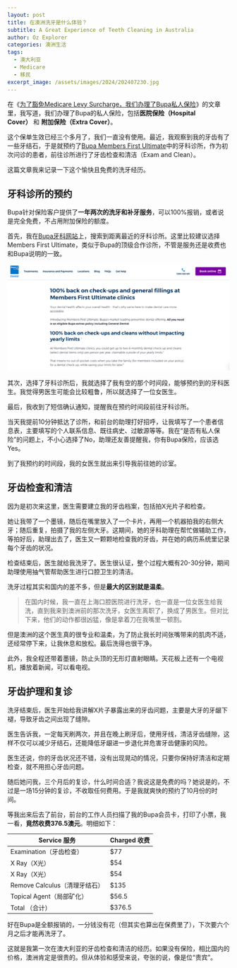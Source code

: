 ```yaml
---
layout: post
title: 在澳洲洗牙是什么体验？
subtitle: A Great Experience of Teeth Cleaning in Australia
author: Oz Explorer
categories: 澳洲生活
tags:
  - 澳大利亚
  - Medicare
  - 移民
excerpt_image: /assets/images/2024/202407230.jpg
---
```


在《[为了豁免Medicare Levy Surcharge，我们办理了Bupa私人保险](https://www.ozexplorers.com/澳洲生活/2024/04/16/joined-a-private-health-insurance-to-avoid-medicare-levy-surcharge.html)》的文章里，我写道，我们办理了Bupa的私人保险，包括**医院保险（Hospital Cover）** 和 **附加保险（Extra Cover）**。

这个保单生效已经三个多月了，我们一直没有使用。最近，我观察到我的牙齿有了一些牙结石，于是就预约了[Bupa Members First Ultimate](https://www.bupadental.com.au/no-gap-dental)中的牙科诊所，作为初次问诊的患者，前往诊所进行了牙齿检查和清洁（Exam and Clean）。

这篇文章我来记录一下这个愉快且免费的洗牙经历。

## 牙科诊所的预约

Bupa针对保险客户提供了**一年两次的洗牙和补牙服务**，可以100%报销，或者说是完全免费，不占用附加保险的额度。

首先，我在[Bupa牙科网站](https://www.bupadental.com.au/find-a-dentist)上，搜索到距离最近的牙科诊所。这里比较建议选择Members First Ultimate，类似于Bupa的顶级合作诊所，不管是服务还是收费也和Bupa说明的一致。

![202407231](/assets/images/2024/202407231.png)

其次，选择了牙科诊所后，我就选择了我有空的那个时间段，能够预约到的牙科医生。我觉得男医生可能会比较粗鲁，所以就选择了一位女医生。

最后，我收到了短信确认通知，提醒我在预约时间段前往牙科诊所。

当天我提前10分钟抵达了诊所，和前台的助理打好招呼，让我填写了一个患者信息表，主要填写的个人联系信息、既往病史、过敏源等等。我在“是否有私人保险”的问题上，不小心选择了No，助理还友善提醒我，你有Bupa保险，应该选Yes。

到了我预约的时间段，我的女医生就出来引导我前往她的诊室。

## 牙齿检查和清洁

因为是初次来这里，医生需要建立我的牙齿档案，包括拍X光片子和检查。

她让我带了一个墨镜，随后在嘴里放入了一个卡片，再用一个机器拍我的右侧大牙；随后重复，拍摄了我的左侧大牙。这期间，她的牙科助理在帮忙做辅助工作，等拍好后，助理出去了，医生又一颗颗地检查我的牙齿，并在她的病历系统里记录每个牙齿的状况。

检查结束后，医生就给我洗牙了。医生很认证，整个过程大概有20-30分钟，期间助理使用抽气管帮助医生进行口腔卫生的清洁。

洗牙过程其实和国内的差不多，但是**最大的区别就是温柔**。

> 在国内时候，我一直在上海口腔医院进行洗牙，也一直是一位女医生给我洗，直到我来到澳洲前的那次洗牙，女医生离职了，换成了男医生。但对比下来，他们的动作都很凶猛，像是拿着刀在我嘴里一顿割。

但是澳洲的这个医生真的很专业和温柔，为了防止我长时间张嘴带来的肌肉不适，还经常停下来，让我休息和放松。最后洗得也很干净。

此外，我全程还带着墨镜，防止头顶的无形灯直射眼睛。天花板上还有一个电视机，播放着新闻，可以看电视。

## 牙齿护理和复诊

洗牙结束后，医生开始给我讲解X片子暴露出来的牙齿问题，主要是大牙的牙龈下褪，导致牙齿之间出现了缝隙。

医生告诉我，一定每天刷两次，并且在晚上刷牙后，使用牙线，清洁牙齿缝隙，这样不仅可以减少牙结石，还能降低牙龈进一步退化并危害牙齿健康的风险。

医生还说，你的牙齿状况还不错，没有出现晃动的情况，只要你保持好清洁和定期检查，就不用担心牙齿问题。

随后她问我，三个月后的复诊，什么时间合适？我说这是免费的吗？她说是的，不过是一场15分钟的复诊，不收取任何费用。于是我就爽快的预约了10月份的时间。

等我出来后去了前台，前台的工作人员扫描了我的Bupa会员卡，打印了小票，我一看，**竟然收费376.5澳元**。明细如下：

| Service 服务             | Charged 收费 |
| ---------------------- | ---------- |
| Examination（牙齿检查）      | $77        |
| X Ray（X光）              | $54        |
| X Ray（X光）              | $54        |
| Remove Calculus（清理牙结石） | $135       |
| Topical Agent（局部矿化）    | $56.5      |
| Total （合计）             | $376.5     |

好在Bupa是全额报销的，一分钱没有花（但其实也算出在保费里了），下次要六个月之后才能再洗牙了。

这就是我第一次在澳大利亚的牙齿检查和清洁的经历。如果没有保险，相比国内的价格，澳洲肯定是很贵的。但从体验和感受来说，夸张的说，像是位“贵宾”。
